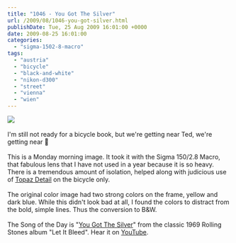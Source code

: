 ```yaml
---
title: "1046 - You Got The Silver"
url: /2009/08/1046-you-got-silver.html
publishDate: Tue, 25 Aug 2009 16:01:00 +0000
date: 2009-08-25 16:01:00
categories: 
  - "sigma-1502-8-macro"
tags: 
  - "austria"
  - "bicycle"
  - "black-and-white"
  - "nikon-d300"
  - "street"
  - "vienna"
  - "wien"
---
```

<a href="https://d25zfm9zpd7gm5.cloudfront.net/1200x1200/2009/20090824_082856_ps.jpg" target="_blank"><img src="https://d25zfm9zpd7gm5.cloudfront.net/0600x0600/2009/20090824_082856_ps.jpg"/></a><br/><br/>I'm still not ready for a bicycle book, but we're getting near Ted, we're getting near 🙂<br/><br/> This is a Monday morning image. It took it with the Sigma 150/2.8 Macro, that fabulous lens that I have not used in a year because it is so heavy. There is a tremendous amount of isolation, helped along with judicious use of <a href="http://www.topazlabs.com/detail/" target="_blank">Topaz Detail</a> on the bicycle only.<br/><br/>The original color image had two strong colors on the frame, yellow and dark blue. While this didn't look bad at all, I found the colors to distract from the bold, simple lines. Thus the conversion to B&amp;W.<br/><br/>The Song of the Day is "<a href="http://www.lyricsmode.com/lyrics/r/rolling_stones/you_got_the_silver.html" target="_blank">You Got The Silver</a>" from the classic 1969 Rolling Stones album "Let It Bleed". Hear it on <a href="http://www.youtube.com/watch?v=qqZ0BFSaNFw" target="_blank">YouTube</a>.

